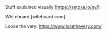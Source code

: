 Stuff explained visually [https://setosa.io/ev/]

Whiteboard [witeboard.com]

Loose the very: https://www.losethevery.com/
